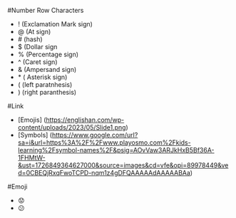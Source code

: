 #Number Row Characters
- ! (Exclamation Mark sign)
- @ (At sign)
- \# (hash)
- $ (Dollar sign
- % (Percentage sign)
- ^ (Caret sign)
- & (Ampersand sign)
- \* ( Asterisk sign)
- ( (left paratnhesis)
- ) (right paranthesis)


#Link
- [Emojis] (https://englishan.com/wp-content/uploads/2023/05/Slide1.png)
- [Symbols] (https://www.google.com/url?sa=i&url=https%3A%2F%2Fwww.playosmo.com%2Fkids-learning%2Fsymbol-names%2F&psig=AOvVaw3ARJkHxB5Bf36A-1FHMtW-&ust=1726849364627000&source=images&cd=vfe&opi=89978449&ved=0CBEQjRxqFwoTCPD-nqm1z4gDFQAAAAAdAAAAABAa)

#Emoji
- :worried:
- :confused:


